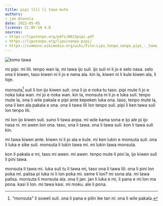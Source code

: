 ```yaml
---
title: pipi lili li tawa mute
authors:
- jan Alonola
date: 2022-05-05
license: CC-BY-SA 4.0
sources:
- https://liputenpo.org/pdfs/0013pipi.pdf
- https://liputenpo.org/lipu/nanpa-pipi/
- https://commons.wikimedia.org/wiki/File:Lipu_tenpo_nanpa_pipi_-_tomo_tawa.png
---
```


![tomo tawa](https://upload.wikimedia.org/wikipedia/commons/f/ff/Lipu_tenpo_nanpa_pipi_-_tomo_tawa.png)

mi pipi. mi lili. tenpo wan la, mi tawa ijo suli. ijo suli ni li jo e selo nasa. selo ona li kiwen, taso kiwen ni li jo e nena ala. kin la, kiwen ni li kule kiwen ala, li loje.

monsuta[^1] suli li lon ijo kiwen suli. ona li jo e noka tu taso. pipi mute li jo e noka luka wan. mi jo e noka wan. kin la, monsuta ni li jo e luka suli. tenpo mute la, ona li wile pakala e pipi ante kepeken luka ona. taso, tenpo mute la, ona li ken ala pakala e ona. ona li tawa lili lon tenpo suli. pipi li ken tawa suli lon tenpo lili.

mi lon ijo kiwen suli. suno li tawa anpa. mi wile kama sona e ijo ale pi ijo nasa ni. mi awen lon ona. taso, ona li tawa. ona li tawa suli. kon li tawa suli kin.

[^1]: "monsuta" li soweli suli. ona li pana e pilin ike tan ni: ona li wile pakala.

mi tawa kiwen ante. kiwen ni li jo ala e kule. mi ken lukin e monsuta suli. ona li luka e sike suli. monsuta li lukin tawa mi. mi lukin tawa monsuta.

kon li pakala e mi, taso mi awen. mi awen. tenpo mute li pini la, ijo kiwen suli li pini tawa.

monsuta li tawa mi. luka suli tu li tawa mi, taso ona li tawa lili. ona li pini lon poka mi. palisa pi luka ni li lon poka mi. seme li lon? mi sona ala. mi tawa palisa. monsuta li monsuta ala. ona li jan. jan li luka e mi, li pana e mi lon ma pona. kasi li lon. mi tawa kasi. mi moku. ale li pona.